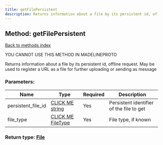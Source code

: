 ```yaml
---
title: getFilePersistent
description: Returns information about a file by its persistent id, offline request. May be used to register a URL as a file for further uploading or sending as message
---
```

## Method: getFilePersistent  
[Back to methods index](index.md)


YOU CANNOT USE THIS METHOD IN MADELINEPROTO


Returns information about a file by its persistent id, offline request. May be used to register a URL as a file for further uploading or sending as message

### Parameters:

| Name     |    Type       | Required | Description |
|----------|---------------|----------|-------------|
|persistent\_file\_id|[CLICK ME string](../types/string.md) | Yes|Persistent identifier of the file to get|
|file\_type|[CLICK ME FileType](../types/FileType.md) | Yes|File type, if known|


### Return type: [File](../types/File.md)

